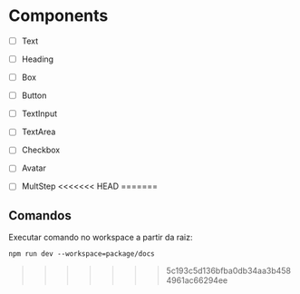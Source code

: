 # Components

- [ ] Text
- [ ] Heading
- [ ] Box
- [ ] Button
- [ ] TextInput
- [ ] TextArea
- [ ] Checkbox
- [ ] Avatar
- [ ] MultStep
<<<<<<< HEAD
=======


## Comandos

Executar comando no workspace a partir da raiz:

`
 npm run dev --workspace=package/docs
`
>>>>>>> 5c193c5d136bfba0db34aa3b4584961ac66294ee
